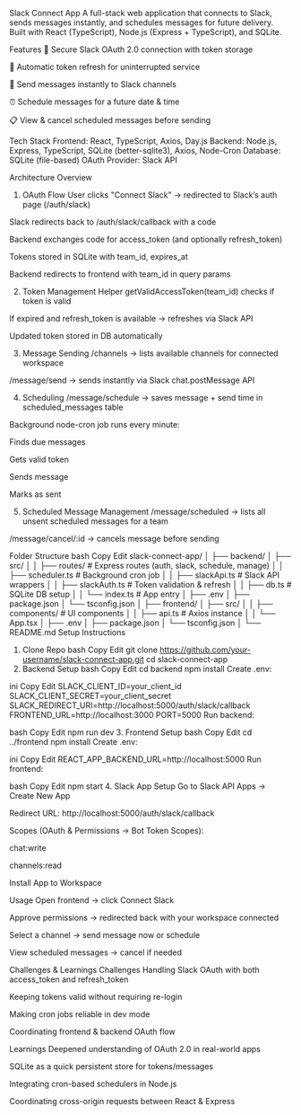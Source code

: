Slack Connect App
A full-stack web application that connects to Slack, sends messages instantly, and schedules messages for future delivery.
Built with React (TypeScript), Node.js (Express + TypeScript), and SQLite.

Features
🔐 Secure Slack OAuth 2.0 connection with token storage

🔄 Automatic token refresh for uninterrupted service

💬 Send messages instantly to Slack channels

⏰ Schedule messages for a future date & time

📋 View & cancel scheduled messages before sending

Tech Stack
Frontend: React, TypeScript, Axios, Day.js
Backend: Node.js, Express, TypeScript, SQLite (better-sqlite3), Axios, Node-Cron
Database: SQLite (file-based)
OAuth Provider: Slack API

Architecture Overview
1. OAuth Flow
User clicks "Connect Slack" → redirected to Slack’s auth page (/auth/slack)

Slack redirects back to /auth/slack/callback with a code

Backend exchanges code for access_token (and optionally refresh_token)

Tokens stored in SQLite with team_id, expires_at

Backend redirects to frontend with team_id in query params

2. Token Management
Helper getValidAccessToken(team_id) checks if token is valid

If expired and refresh_token is available → refreshes via Slack API

Updated token stored in DB automatically

3. Message Sending
/channels → lists available channels for connected workspace

/message/send → sends instantly via Slack chat.postMessage API

4. Scheduling
/message/schedule → saves message + send time in scheduled_messages table

Background node-cron job runs every minute:

Finds due messages

Gets valid token

Sends message

Marks as sent

5. Scheduled Message Management
/message/scheduled → lists all unsent scheduled messages for a team

/message/cancel/:id → cancels message before sending

Folder Structure
bash
Copy
Edit
slack-connect-app/
│
├── backend/
│   ├── src/
│   │   ├── routes/       # Express routes (auth, slack, schedule, manage)
│   │   ├── scheduler.ts  # Background cron job
│   │   ├── slackApi.ts   # Slack API wrappers
│   │   ├── slackAuth.ts  # Token validation & refresh
│   │   ├── db.ts         # SQLite DB setup
│   │   └── index.ts      # App entry
│   ├── .env
│   ├── package.json
│   └── tsconfig.json
│
├── frontend/
│   ├── src/
│   │   ├── components/   # UI components
│   │   ├── api.ts        # Axios instance
│   │   └── App.tsx
│   ├── .env
│   ├── package.json
│   └── tsconfig.json
│
└── README.md
Setup Instructions
1. Clone Repo
bash
Copy
Edit
git clone https://github.com/your-username/slack-connect-app.git
cd slack-connect-app
2. Backend Setup
bash
Copy
Edit
cd backend
npm install
Create .env:

ini
Copy
Edit
SLACK_CLIENT_ID=your_client_id
SLACK_CLIENT_SECRET=your_client_secret
SLACK_REDIRECT_URI=http://localhost:5000/auth/slack/callback
FRONTEND_URL=http://localhost:3000
PORT=5000
Run backend:

bash
Copy
Edit
npm run dev
3. Frontend Setup
bash
Copy
Edit
cd ../frontend
npm install
Create .env:

ini
Copy
Edit
REACT_APP_BACKEND_URL=http://localhost:5000
Run frontend:

bash
Copy
Edit
npm start
4. Slack App Setup
Go to Slack API Apps → Create New App

Redirect URL: http://localhost:5000/auth/slack/callback

Scopes (OAuth & Permissions → Bot Token Scopes):

chat:write

channels:read

Install App to Workspace

Usage
Open frontend → click Connect Slack

Approve permissions → redirected back with your workspace connected

Select a channel → send message now or schedule

View scheduled messages → cancel if needed

Challenges & Learnings
Challenges
Handling Slack OAuth with both access_token and refresh_token

Keeping tokens valid without requiring re-login

Making cron jobs reliable in dev mode

Coordinating frontend & backend OAuth flow

Learnings
Deepened understanding of OAuth 2.0 in real-world apps

SQLite as a quick persistent store for tokens/messages

Integrating cron-based schedulers in Node.js

Coordinating cross-origin requests between React & Express